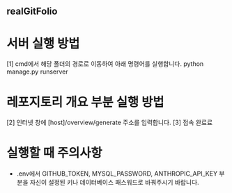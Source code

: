 ## realGitFolio

# 서버 실행 방법
[1] cmd에서 해당 폴더의 경로로 이동하여 아래 명령어를 실행합니다.
python manage.py runserver

# 레포지토리 개요 부분 실행 방법
[2] 인터넷 창에 [host]/overview/generate 주소를 입력합니다.
[3] 접속 완료료

# 실행할 때 주의사항
- .env에서 GITHUB_TOKEN, MYSQL_PASSWORD, ANTHROPIC_API_KEY 부분을 자신이 설정된 키나 데이터베이스 패스워드로 바꿔주시기 바랍니다.